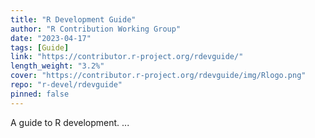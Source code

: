```yaml
---
title: "R Development Guide"
author: "R Contribution Working Group"
date: "2023-04-17"
tags: [Guide]
link: "https://contributor.r-project.org/rdevguide/"
length_weight: "3.2%"
cover: "https://contributor.r-project.org/rdevguide/img/Rlogo.png"
repo: "r-devel/rdevguide"
pinned: false
---
```


A guide to R development. ...
